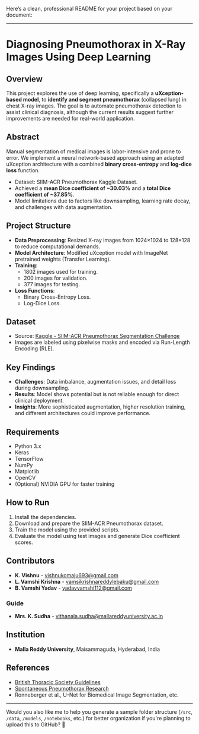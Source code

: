 Here’s a clean, professional README for your project based on your document:

---

# Diagnosing Pneumothorax in X-Ray Images Using Deep Learning

## Overview
This project explores the use of deep learning, specifically a **uXception-based model**, to **identify and segment pneumothorax** (collapsed lung) in chest X-ray images. The goal is to automate pneumothorax detection to assist clinical diagnosis, although the current results suggest further improvements are needed for real-world application.

## Abstract
Manual segmentation of medical images is labor-intensive and prone to error. We implement a neural network-based approach using an adapted uXception architecture with a combined **binary cross-entropy** and **log-dice loss** function. 
- Dataset: SIIM-ACR Pneumothorax Kaggle Dataset.
- Achieved a **mean Dice coefficient of ~30.03%** and a **total Dice coefficient of ~37.85%**.
- Model limitations due to factors like downsampling, learning rate decay, and challenges with data augmentation.

## Project Structure
- **Data Preprocessing**: Resized X-ray images from 1024×1024 to 128×128 to reduce computational demands.
- **Model Architecture**: Modified uXception model with ImageNet pretrained weights (Transfer Learning).
- **Training**:
  - 1802 images used for training.
  - 200 images for validation.
  - 377 images for testing.
- **Loss Functions**:
  - Binary Cross-Entropy Loss.
  - Log-Dice Loss.

## Dataset
- Source: [Kaggle - SIIM-ACR Pneumothorax Segmentation Challenge](https://www.kaggle.com/c/siim-acr-pneumothorax-segmentation)
- Images are labeled using pixelwise masks and encoded via Run-Length Encoding (RLE).

## Key Findings
- **Challenges**: Data imbalance, augmentation issues, and detail loss during downsampling.
- **Results**: Model shows potential but is not reliable enough for direct clinical deployment.
- **Insights**: More sophisticated augmentation, higher resolution training, and different architectures could improve performance.

## Requirements
- Python 3.x
- Keras
- TensorFlow
- NumPy
- Matplotlib
- OpenCV
- (Optional) NVIDIA GPU for faster training

## How to Run
1. Install the dependencies.
2. Download and prepare the SIIM-ACR Pneumothorax dataset.
3. Train the model using the provided scripts.
4. Evaluate the model using test images and generate Dice coefficient scores.

## Contributors
- **K. Vishnu** - [vishnukomaju693@gmail.com](mailto:vishnukomaju693@gmail.com)
- **L. Vamshi Krishna** - [vamsikrishnareddylebaku@gmail.com](mailto:vamsikrishnareddylebaku@gmail.com)
- **B. Vamshi Yadav** - [yadavvamshi112@gmail.com](mailto:yadavvamshi112@gmail.com)

### Guide
- **Mrs. K. Sudha** - [vithanala.sudha@mallareddyuniversity.ac.in](mailto:vithanala.sudha@mallareddyuniversity.ac.in)

## Institution
- **Malla Reddy University**, Maisammaguda, Hyderabad, India

## References
- [British Thoracic Society Guidelines](https://thorax.bmj.com/content/58/suppl_2/ii39)
- [Spontaneous Pneumothorax Research](https://www.nejm.org/doi/full/10.1056/NEJM200003233421207)
- Ronneberger et al., U-Net for Biomedical Image Segmentation, etc.

---

Would you also like me to help you generate a sample folder structure (`/src`, `/data`, `/models`, `/notebooks`, etc.) for better organization if you're planning to upload this to GitHub? 🚀
